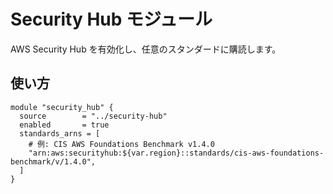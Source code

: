 # Security Hub モジュール

AWS Security Hub を有効化し、任意のスタンダードに購読します。

## 使い方
```hcl
module "security_hub" {
  source        = "../security-hub"
  enabled       = true
  standards_arns = [
    # 例: CIS AWS Foundations Benchmark v1.4.0
    "arn:aws:securityhub:${var.region}::standards/cis-aws-foundations-benchmark/v/1.4.0",
  ]
}
```
